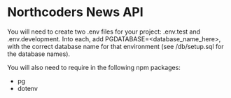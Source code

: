 # Northcoders News API

You will need to create two .env files for your project: .env.test and .env.development. Into each, add PGDATABASE=<database_name_here>, with the correct database name for that environment (see /db/setup.sql for the database names).

You will also need to require in the following npm packages:

- pg
- dotenv
